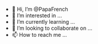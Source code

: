 - 👋 Hi, I’m @PapaFrench
- 👀 I’m interested in ...
- 🌱 I’m currently learning ...
- 💞️ I’m looking to collaborate on ...
- 📫 How to reach me ...

<!---
PapaFrench/PapaFrench is a ✨ special ✨ repository because its `README.md` (this file) appears on your GitHub profile.
You can click the Preview link to take a look at your changes.
--->
